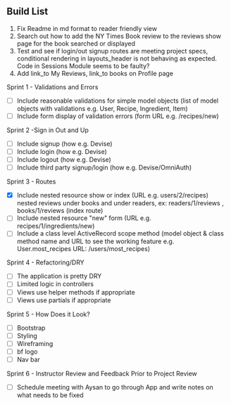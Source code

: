 Build List
-----------
1. Fix Readme in md format to reader friendly view
2. Search out how to add the NY Times Book review to the reviews show page for the book searched or displayed
3. Test and see if login/out signup routes are meeting project specs, conditional rendering in layouts_header is not behaving as expected. Code in Sessions Module seems to be faulty?
4. Add link_to My Reviews, link_to books on Profile page




Sprint 1 - Validations and Errors
- [ ] Include reasonable validations for simple model objects (list of model objects with validations e.g. User, Recipe, Ingredient, Item)
- [ ] Include form display of validation errors (form URL e.g. /recipes/new)

Sprint 2 -Sign in Out and Up
- [ ] Include signup (how e.g. Devise)
- [ ] Include login (how e.g. Devise)
- [ ] Include logout (how e.g. Devise)
- [ ] Include third party signup/login (how e.g. Devise/OmniAuth)

Sprint 3 - Routes
- [X] Include nested resource show or index (URL e.g. users/2/recipes)
    nested reviews under books and under readers, ex: readers/1/reviews , books/1/reviews (index route)
- [ ] Include nested resource "new" form (URL e.g. recipes/1/ingredients/new)
- [ ] Include a class level ActiveRecord scope method (model object & class method name and URL to see the working feature e.g. User.most_recipes URL: /users/most_recipes)

Sprint 4 - Refactoring/DRY
- [ ] The application is pretty DRY
- [ ] Limited logic in controllers
- [ ] Views use helper methods if appropriate
- [ ] Views use partials if appropriate

Sprint 5 - How Does it Look?
- [ ]   Bootstrap
- [ ]   Styling
- [ ]   Wireframing
- [ ]   bf logo
- [ ]   Nav bar

Sprint 6 - Instructor Review and Feedback Prior to Project Review
- [ ]   Schedule meeting with Aysan to go through App and write notes on what needs to be fixed
